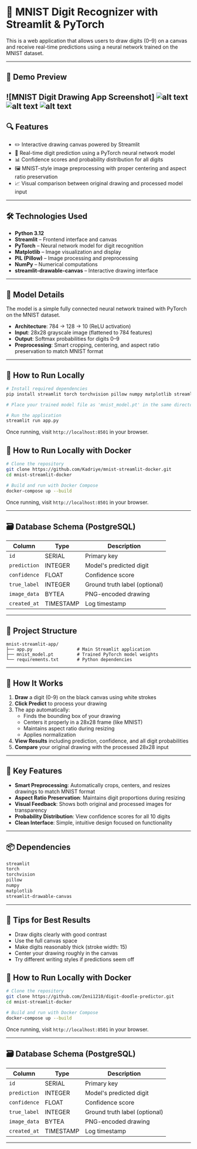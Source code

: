# 🧠 MNIST Digit Recognizer with Streamlit & PyTorch

This is a web application that allows users to draw digits (0–9) on a canvas and receive real-time predictions using a neural network trained on the MNIST dataset.

---

## 📸 Demo Preview

![MNIST Digit Drawing App Screenshot]
![alt text](image0.png)
![alt text](image1.png)
![alt text](image2.png)
---

## 🔍 Features

- ✏️ Interactive drawing canvas powered by Streamlit
- 🔮 Real-time digit prediction using a PyTorch neural network model
- 📊 Confidence scores and probability distribution for all digits
- 🖼️ MNIST-style image preprocessing with proper centering and aspect ratio preservation
- 📈 Visual comparison between original drawing and processed model input

---

## 🛠 Technologies Used

- **Python 3.12**
- **Streamlit** – Frontend interface and canvas
- **PyTorch** – Neural network model for digit recognition
- **Matplotlib** – Image visualization and display
- **PIL (Pillow)** – Image processing and preprocessing
- **NumPy** – Numerical computations
- **streamlit-drawable-canvas** – Interactive drawing interface

---

## 🧠 Model Details

The model is a simple fully connected neural network trained with PyTorch on the MNIST dataset.

- **Architecture**: 784 → 128 → 10 (ReLU activation)
- **Input**: 28x28 grayscale image (flattened to 784 features)
- **Output**: Softmax probabilities for digits 0–9
- **Preprocessing**: Smart cropping, centering, and aspect ratio preservation to match MNIST format

---

## 🚀 How to Run Locally

```bash
# Install required dependencies
pip install streamlit torch torchvision pillow numpy matplotlib streamlit-drawable-canvas

# Place your trained model file as 'mnist_model.pt' in the same directory

# Run the application
streamlit run app.py
```

Once running, visit `http://localhost:8501` in your browser.

## 🧪 How to Run Locally with Docker

```bash
# Clone the repository
git clone https://github.com/Kadriye/mnist-streamlit-docker.git
cd mnist-streamlit-docker

# Build and run with Docker Compose
docker-compose up --build
```

Once running, visit `http://localhost:8501` in your browser.

---

## 🗃 Database Schema (PostgreSQL)

| Column       | Type        | Description                         |
|--------------|-------------|-------------------------------------|
| `id`         | SERIAL      | Primary key                         |
| `prediction` | INTEGER     | Model's predicted digit             |
| `confidence` | FLOAT       | Confidence score                    |
| `true_label` | INTEGER     | Ground truth label (optional)       |
| `image_data` | BYTEA       | PNG-encoded drawing                 |
| `created_at` | TIMESTAMP   | Log timestamp                       |

---

## 📁 Project Structure

```
mnist-streamlit-app/
├── app.py                 # Main Streamlit application
├── mnist_model.pt         # Trained PyTorch model weights
└── requirements.txt       # Python dependencies
```

---

## 🎨 How It Works

1. **Draw** a digit (0-9) on the black canvas using white strokes
2. **Click Predict** to process your drawing
3. The app automatically:
   - Finds the bounding box of your drawing
   - Centers it properly in a 28x28 frame (like MNIST)
   - Maintains aspect ratio during resizing
   - Applies normalization
4. **View Results** including prediction, confidence, and all digit probabilities
5. **Compare** your original drawing with the processed 28x28 input

---

## 🔧 Key Features

- **Smart Preprocessing**: Automatically crops, centers, and resizes drawings to match MNIST format
- **Aspect Ratio Preservation**: Maintains digit proportions during resizing
- **Visual Feedback**: Shows both original and processed images for transparency
- **Probability Distribution**: View confidence scores for all 10 digits
- **Clean Interface**: Simple, intuitive design focused on functionality

---

## 📦 Dependencies

```txt
streamlit
torch
torchvision
pillow
numpy
matplotlib
streamlit-drawable-canvas
```

---

## 🎯 Tips for Best Results

- Draw digits clearly with good contrast
- Use the full canvas space
- Make digits reasonably thick (stroke width: 15)
- Center your drawing roughly in the canvas
- Try different writing styles if predictions seem off

## 🧪 How to Run Locally with Docker

```bash
# Clone the repository
git clone https://github.com/Zeni1210/digit-doodle-predictor.git
cd mnist-streamlit-docker

# Build and run with Docker Compose
docker-compose up --build
```

Once running, visit `http://localhost:8501` in your browser.

---

## 🗃 Database Schema (PostgreSQL)

| Column       | Type        | Description                         |
|--------------|-------------|-------------------------------------|
| `id`         | SERIAL      | Primary key                         |
| `prediction` | INTEGER     | Model's predicted digit             |
| `confidence` | FLOAT       | Confidence score                    |
| `true_label` | INTEGER     | Ground truth label (optional)       |
| `image_data` | BYTEA       | PNG-encoded drawing                 |
| `created_at` | TIMESTAMP   | Log timestamp                       |

---
